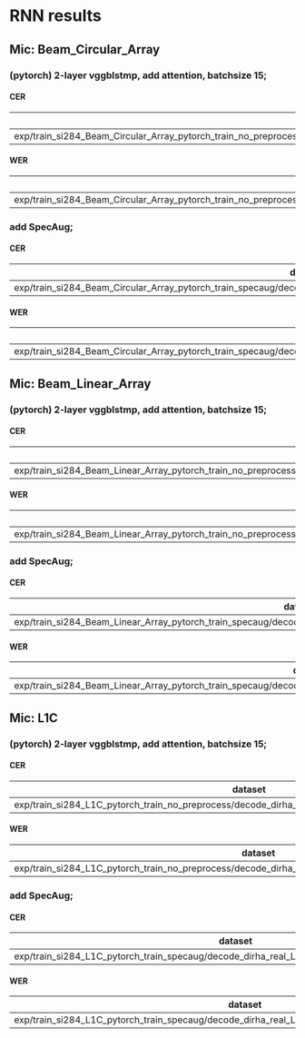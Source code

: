 # RNN results
## Mic: Beam_Circular_Array
### (pytorch) 2-layer vggblstmp, add attention, batchsize 15;
#### CER
|dataset| Snt | Wrd| Corr | Sub | Del | Ins | Err | S.Err|
|---|---|---|---|---|---|---|---|---|
|exp/train_si284_Beam_Circular_Array_pytorch_train_no_preprocess/decode_dirha_real_Beam_Circular_Array_decode_lm_word65000/result.txt:| 409 | 39842 | 82.5 | 9.3 | 8.2 | 3.8 | 21.3 | 83.4 |
#### WER
|dataset| Snt | Wrd| Corr | Sub | Del | Ins | Err | S.Err|
|---|---|---|---|---|---|---|---|---|
|exp/train_si284_Beam_Circular_Array_pytorch_train_no_preprocess/decode_dirha_real_Beam_Circular_Array_decode_lm_word65000/result.wrd.txt:| 409 | 6762 | 69.3 | 25.6 | 5.0 | 4.3 | 35.0 | 83.4 |

### add SpecAug;
#### CER
|dataset| Snt | Wrd| Corr | Sub | Del | Ins | Err | S.Err|
|---|---|---|---|---|---|---|---|---|
|exp/train_si284_Beam_Circular_Array_pytorch_train_specaug/decode_dirha_real_Beam_Circular_Array_decode_lm_word65000/result.txt:| 409 | 39842 | 83.9 | 7.2 | 8.9 | 2.8 | 19.0 | 80.9 |
#### WER
|dataset| Snt | Wrd| Corr | Sub | Del | Ins | Err | S.Err|
|---|---|---|---|---|---|---|---|---|
|exp/train_si284_Beam_Circular_Array_pytorch_train_specaug/decode_dirha_real_Beam_Circular_Array_decode_lm_word65000/result.wrd.txt:| 409 | 6762 | 72.6 | 20.6 | 6.8 | 2.3 | 29.7 | 80.9 |

## Mic: Beam_Linear_Array
### (pytorch) 2-layer vggblstmp, add attention, batchsize 15;
#### CER
|dataset| Snt | Wrd| Corr | Sub | Del | Ins | Err | S.Err|
|---|---|---|---|---|---|---|---|---|
|exp/train_si284_Beam_Linear_Array_pytorch_train_no_preprocess/decode_dirha_real_Beam_Linear_Array_decode_lm_word65000/result.txt:| 409 | 39842 | 83.7 | 9.9 | 6.4 | 5.2 | 21.6 | 85.6 |
#### WER
|dataset| Snt | Wrd| Corr | Sub | Del | Ins | Err | S.Err|
|---|---|---|---|---|---|---|---|---|
|exp/train_si284_Beam_Linear_Array_pytorch_train_no_preprocess/decode_dirha_real_Beam_Linear_Array_decode_lm_word65000/result.wrd.txt:| 409 | 6762 | 69.1 | 27.6 | 3.3 | 5.9 | 36.8 | 85.6 |

### add SpecAug;
#### CER
|dataset| Snt | Wrd| Corr | Sub | Del | Ins | Err | S.Err|
|---|---|---|---|---|---|---|---|---|
|exp/train_si284_Beam_Linear_Array_pytorch_train_specaug/decode_dirha_real_Beam_Linear_Array_decode_lm_word65000/result.txt:| 409 | 39842 | 87.2 | 6.9 | 5.9 | 3.3 | 16.2 | 76.5 |
#### WER
|dataset| Snt | Wrd| Corr | Sub | Del | Ins | Err | S.Err|
|---|---|---|---|---|---|---|---|---|
|exp/train_si284_Beam_Linear_Array_pytorch_train_specaug/decode_dirha_real_Beam_Linear_Array_decode_lm_word65000/result.wrd.txt:| 409 | 6762 | 76.2 | 19.7 | 4.1 | 3.2 | 27.0 | 76.5 |

## Mic: L1C
### (pytorch) 2-layer vggblstmp, add attention, batchsize 15;
#### CER
|dataset| Snt | Wrd| Corr | Sub | Del | Ins | Err | S.Err|
|---|---|---|---|---|---|---|---|---|
|exp/train_si284_L1C_pytorch_train_no_preprocess/decode_dirha_real_L1C_decode_lm_word65000/result.txt:| 409 | 39842 | 84.1 | 11.3 | 4.6 | 8.6 | 24.6 | 83.6 |
#### WER
|dataset| Snt | Wrd| Corr | Sub | Del | Ins | Err | S.Err|
|---|---|---|---|---|---|---|---|---|
|exp/train_si284_L1C_pytorch_train_no_preprocess/decode_dirha_real_L1C_decode_lm_word65000/result.wrd.txt:| 409 | 6762 | 69.3 | 28.5 | 2.2 | 9.3 | 39.9 | 83.6 |

### add SpecAug;
#### CER
|dataset| Snt | Wrd| Corr | Sub | Del | Ins | Err | S.Err|
|---|---|---|---|---|---|---|---|---|
|exp/train_si284_L1C_pytorch_train_specaug/decode_dirha_real_L1C_decode_lm_word65000/result.txt:| 409 | 39842 | 86.2 | 9.3 | 4.5 | 6.4 | 20.2 | 81.2 |
#### WER
|dataset| Snt | Wrd| Corr | Sub | Del | Ins | Err | S.Err|
|---|---|---|---|---|---|---|---|---|
|exp/train_si284_L1C_pytorch_train_specaug/decode_dirha_real_L1C_decode_lm_word65000/result.wrd.txt:| 409 | 6762 | 73.7 | 23.2 | 3.1 | 5.3 | 31.6 | 81.2 |